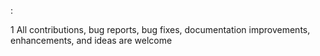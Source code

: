 :

1
All contributions, bug reports, bug fixes, documentation improvements, enhancements, and ideas are welcome

